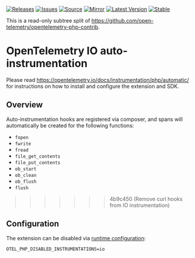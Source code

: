[![Releases](https://img.shields.io/badge/releases-purple)](https://github.com/opentelemetry-php/contrib-auto-io/releases)
[![Issues](https://img.shields.io/badge/issues-pink)](https://github.com/open-telemetry/opentelemetry-php/issues)
[![Source](https://img.shields.io/badge/source-contrib-green)](https://github.com/open-telemetry/opentelemetry-php-contrib/tree/main/src/Instrumentation/Io)
[![Mirror](https://img.shields.io/badge/mirror-opentelemetry--php--contrib-blue)](https://github.com/opentelemetry-php/contrib-auto-io)
[![Latest Version](http://poser.pugx.org/open-telemetry/opentelemetry-auto-io/v/unstable)](https://packagist.org/packages/open-telemetry/opentelemetry-auto-io/)
[![Stable](http://poser.pugx.org/open-telemetry/opentelemetry-auto-io/v/stable)](https://packagist.org/packages/open-telemetry/opentelemetry-auto-io/)

This is a read-only subtree split of https://github.com/open-telemetry/opentelemetry-php-contrib.

# OpenTelemetry IO auto-instrumentation

Please read https://opentelemetry.io/docs/instrumentation/php/automatic/ for instructions on how to
install and configure the extension and SDK.

## Overview
Auto-instrumentation hooks are registered via composer, and spans will automatically be created for the
following functions:
- `fopen`
- `fwrite`
- `fread`
- `file_get_contents`
- `file_put_contents`
- `ob_start`
- `ob_clean`
- `ob_flush`
- `flush`

>>>>>>> 4b9c450 (Remove curl hooks from IO instrumentation)

## Configuration

The extension can be disabled via [runtime configuration](https://opentelemetry.io/docs/instrumentation/php/sdk/#configuration):

```shell
OTEL_PHP_DISABLED_INSTRUMENTATIONS=io
```
